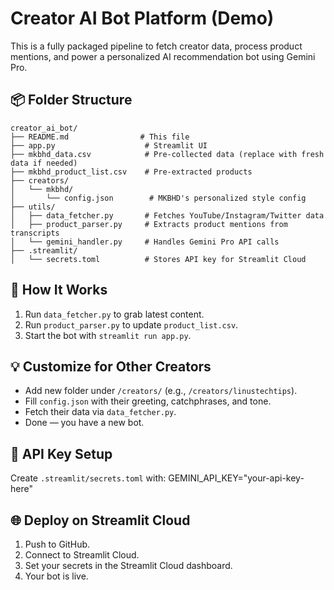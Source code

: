 
# Creator AI Bot Platform (Demo)

This is a fully packaged pipeline to fetch creator data, process product mentions, and power a personalized AI recommendation bot using Gemini Pro.

## 📦 Folder Structure
```
creator_ai_bot/
├── README.md                # This file
├── app.py                    # Streamlit UI
├── mkbhd_data.csv            # Pre-collected data (replace with fresh data if needed)
├── mkbhd_product_list.csv    # Pre-extracted products
├── creators/                 
│   └── mkbhd/                 
│       └── config.json        # MKBHD's personalized style config
├── utils/                     
│   ├── data_fetcher.py       # Fetches YouTube/Instagram/Twitter data
│   ├── product_parser.py     # Extracts product mentions from transcripts
│   └── gemini_handler.py     # Handles Gemini Pro API calls
├── .streamlit/
│   └── secrets.toml          # Stores API key for Streamlit Cloud
```

## 🚀 How It Works
1. Run `data_fetcher.py` to grab latest content.
2. Run `product_parser.py` to update `product_list.csv`.
3. Start the bot with `streamlit run app.py`.

## 💡 Customize for Other Creators
- Add new folder under `/creators/` (e.g., `/creators/linustechtips`).
- Fill `config.json` with their greeting, catchphrases, and tone.
- Fetch their data via `data_fetcher.py`.
- Done — you have a new bot.

## 🔑 API Key Setup
Create `.streamlit/secrets.toml` with:
GEMINI_API_KEY="your-api-key-here"

## 🌐 Deploy on Streamlit Cloud
1. Push to GitHub.
2. Connect to Streamlit Cloud.
3. Set your secrets in the Streamlit Cloud dashboard.
4. Your bot is live.
